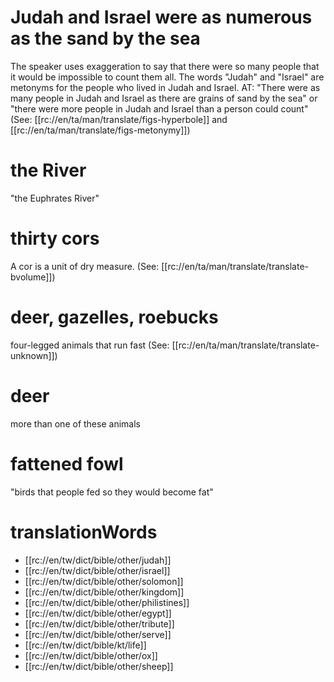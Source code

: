 # Judah and Israel were as numerous as the sand by the sea

The speaker uses exaggeration to say that there were so many people that it would be impossible to count them all. The words "Judah" and "Israel" are metonyms for the people who lived in Judah and Israel. AT: "There were as many people in Judah and Israel as there are grains of sand by the sea" or "there were more people in Judah and Israel than a person could count" (See: [[rc://en/ta/man/translate/figs-hyperbole]] and [[rc://en/ta/man/translate/figs-metonymy]])

# the River

"the Euphrates River"

# thirty cors

A cor is a unit of dry measure. (See: [[rc://en/ta/man/translate/translate-bvolume]])

# deer, gazelles, roebucks

four-legged animals that run fast (See: [[rc://en/ta/man/translate/translate-unknown]])

# deer

more than one of these animals

# fattened fowl

"birds that people fed so they would become fat"

# translationWords

* [[rc://en/tw/dict/bible/other/judah]]
* [[rc://en/tw/dict/bible/other/israel]]
* [[rc://en/tw/dict/bible/other/solomon]]
* [[rc://en/tw/dict/bible/other/kingdom]]
* [[rc://en/tw/dict/bible/other/philistines]]
* [[rc://en/tw/dict/bible/other/egypt]]
* [[rc://en/tw/dict/bible/other/tribute]]
* [[rc://en/tw/dict/bible/other/serve]]
* [[rc://en/tw/dict/bible/kt/life]]
* [[rc://en/tw/dict/bible/other/ox]]
* [[rc://en/tw/dict/bible/other/sheep]]